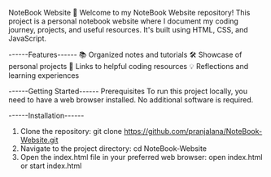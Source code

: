 NoteBook Website 📓
Welcome to my NoteBook Website repository! This project is a personal notebook website where I document my coding journey, projects, and useful resources. It's built using HTML, CSS, and JavaScript.

------Features------
📚 Organized notes and tutorials
🛠️ Showcase of personal projects
🔗 Links to helpful coding resources
💡 Reflections and learning experiences

------Getting Started------
Prerequisites
To run this project locally, you need to have a web browser installed. No additional software is required.

------Installation------
1. Clone the repository: git clone https://github.com/pranjalana/NoteBook-Website.git
2. Navigate to the project directory: cd NoteBook-Website
3. Open the index.html file in your preferred web browser: open index.html or start index.html
